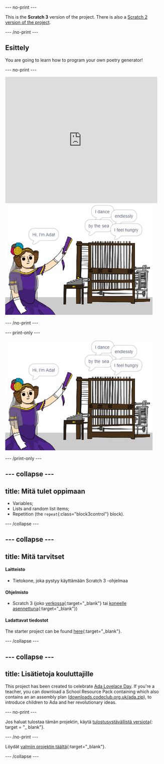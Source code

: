 \--- no-print \---

This is the **Scratch 3** version of the project. There is also a [Scratch 2 version of the project](https://projects.raspberrypi.org/en/projects/poetry-generator-scratch2).

\--- /no-print \---

## Esittely

You are going to learn how to program your own poetry generator!

\--- no-print \---

<div class="scratch-preview">
  <iframe allowtransparency="true" width="485" height="402" src="https://scratch.mit.edu/projects/embed/77844926/?autostart=false" frameborder="0" scrolling="no"></iframe>
  <img src="images/poetry-final.png">
</div>

\--- /no-print \---

\--- print-only \---

![game screenshot](images/poetry-final.png)

\--- /print-only \---

## \--- collapse \---

## title: Mitä tulet oppimaan

+ Variables;
+ Lists and random list items;
+ Repetition (the `repeat`{:class="block3control"} block).

\--- /collapse \---

## \--- collapse \---

## title: Mitä tarvitset

#### Laitteisto

+ Tietokone, joka pystyy käyttämään Scratch 3 -ohjelmaa

#### Ohjelmisto

+ Scratch 3 (joko [verkossa](http://rpf.io/scratchon){:target="_blank"} tai [koneelle asennettuna](http://rpf.io/scratchoff){:target="_blank"})

#### Ladattavat tiedostot

The starter project can be found [here](http://rpf.io/p/en/poetry-generator-go){:target="_blank"}.

\--- /collapse \---

## \--- collapse \---

## title: Lisätietoja kouluttajille

This project has been created to celebrate [Ada Lovelace Day](https://findingada.com). If you're a teacher, you can download a School Resource Pack containing which also contains an an assembly plan ([downloads.codeclub.org.uk/ada.zip](http://downloads.codeclub.org.uk/ada.zip)), to introduce children to Ada and her revolutionary ideas.

\--- no-print \---

Jos haluat tulostaa tämän projektin, käytä [tulostusystävällistä versiota](https://projects.raspberrypi.org/en/projects/poetry-generator/print){: target = "_ blank"}.

\--- /no-print \---

Löydät [valmiin projektin täältä](http://rpf.io/p/en/poetry-generator-get){:target="_blank"}.

\--- /collapse \---